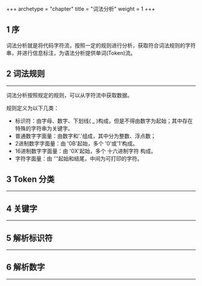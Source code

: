 +++
archetype = "chapter"
title = "词法分析"
weight = 1
+++

## 1 序
词法分析就是将代码字符流，按照一定的规则进行分析，获取符合词法规则的字符串，并进行信息标注，为语法分析提供单词(Token)流。

## 2 词法规则
---
词法分析按照规定的规则，可以从字符流中获取数据。

规则定义为以下几类：
- 标识符：由字母、数字、下划线( _ )构成，但是不得由数字为起始；其中存在特殊的字符串为关键字。
- 普通数字字面量：由数字和'.'组成，其中分为整数、浮点数；
- 2进制数字字面量：由 '0B'起始，多个 '0'或'1'构成。
- 16进制数字字面量：由 '0X'起始，多个 十六进制字符 构成。
- 字符字面量：由 '''起始和结尾，中间为可打印的字符。

## 3 Token 分类
---

## 4 关键字


---
## 5 解析标识符
---

## 6 解析数字
---